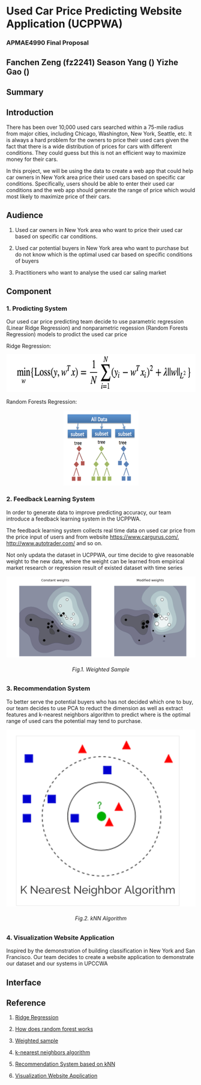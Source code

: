# Used Car Price Predicting Website Application (UCPPWA)
### APMAE4990 Final Proposal 
## Fanchen Zeng (fz2241)    Season Yang ()    Yizhe Gao ()
## Summary 
## Introduction

There has been over 10,000 used cars searched within a 75-mile radius from major cities, including Chicago, Washington, New York, Seattle, etc. It is always a hard problem for the owners to price their used cars given the fact that there is a wide distribution of prices for cars with different conditions. They could guess but this is not an efficient way to maximize money for their cars. 

In this project, we will be using the data to create a web app that could help car owners in New York area price their used cars based on specific car conditions. Specifically, users should be able to enter their used car conditions and the web app should generate the range of price which would most likely to maximize price of their cars.
## Audience

1. Used car owners in New York area who want to price their used car based on specific car conditions. 

2. Used car potential buyers in New York area who want to purchase but do not know which is the optimal used car based on specific conditions of buyers

3. Practitioners who want to analyse the used car saling market
## Component

### 1. Prodicting System

Our used car price predicting team decide to use parametric regression (Linear Ridge Regression) and nonparametric regession (Random Forests Regression) models to prodict the used car price

Ridge Regression:

<p align="center"><img src="picture/Ridge.png" height="100"></p>

Random Forests Regression:

<p align="center"><img src="picture/Random Forests2.png" width="200" height="200"></p>

### 2. Feedback Learning System

In order to generate data to improve predicting accuracy, our team introduce a feedback learning system in the UCPPWA.

The feedback learning system collects real time data on used car price from the price input of users and from website https://www.cargurus.com/, http://www.autotrader.com/ and so on.

Not only updata the dataset in UCPPWA, our time decide to give reasonable weight to the new data, where the weight can be learned from empirical market research or regression result of existed dataset with time series

<p align="center"><img src="picture/weighted sample.png"></p>
<h6 align="center">Fig.1. Weighted Sample</h6> 

### 3. Recommendation System

To better serve the potential buyers who has not decided which one to buy, our team decides to use PCA to reduct the dimension as well as extract features and k-nearest neighbors algorithm to predict where is the optimal range of used cars the potential may tend to purchase. 

<p align="center"><img src="picture/KNN.png"></p>
<h6 align="center">Fig.2. kNN Algorithm </h6> 

### 4. Visualization Website Application

Inspired by the demonstration of building classification in New York and San Francisco. Our team decides to create a website application to demonstrate our dataset and our systems in UPCCWA

## Interface
## Reference

1. [Ridge Regression](https://github.com/Columbia-Intro-Data-Science/APMAE4990-/blob/master/lectures/Lecture%203%20-%20Model%20Selection%2C%20Evaluation%20and%20Regularization.pdf)

2. [How does random forest works](https://www.quora.com/How-does-randomization-in-a-random-forest-work)

3. [Weighted sample](http://scikit-learn.org/stable/auto_examples/svm/plot_weighted_samples.html)

4. [k-nearest neighbors algorithm](https://en.wikipedia.org/wiki/K-nearest_neighbors_algorithm)

5. [Recommendation System based on kNN](http://stackoverflow.com/questions/7742706/k-nearest-neighbour-vs-user-based-nearest-neighbour)

6. [Visualization Website Application](http://www.r2d3.us/visual-intro-to-machine-learning-part-1/)
